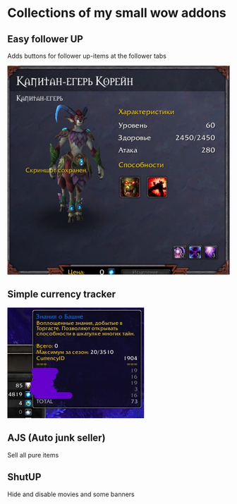 # Collections of my small wow addons

## Easy follower UP

Adds buttons for follower up-items at the follower tabs

![image info](./screenshot_efu.jpg)

## Simple currency tracker

![image info](./screenshot_sct.jpg)

## AJS (Auto junk seller)
Sell all pure items

## ShutUP
Hide and disable movies and some banners
